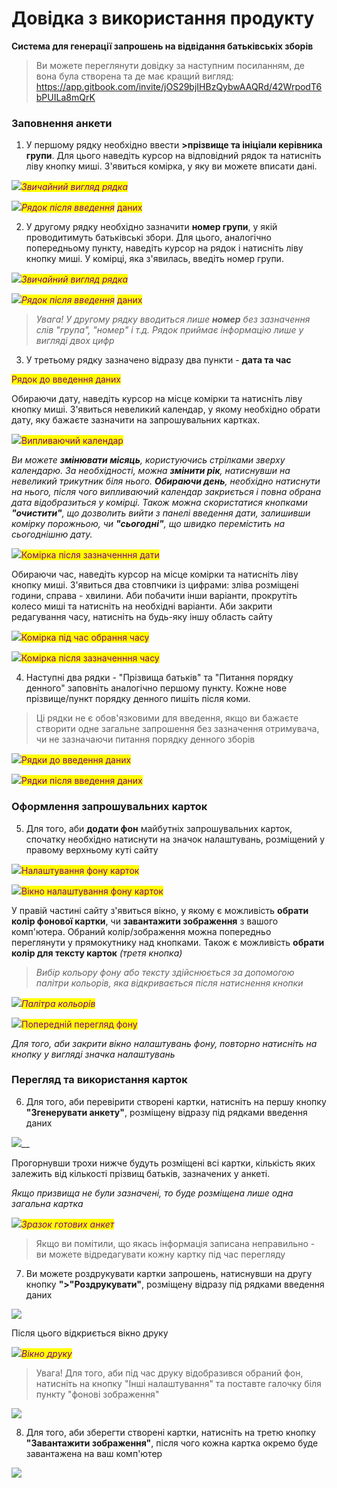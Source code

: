 

# Довідка з використання продукту
**Система для генерації запрошень на відвідання батьківськіх зборів**

>Ви можете переглянути довідку за наступним посиланням, де вона була створена та де має кращий вигляд:
https://app.gitbook.com/invite/jOS29bjIHBzQybwAAQRd/42WrpodT6bPUILa8mQrK

### Заповнення анкети

1. У першому рядку необхідно ввести **>прізвище та ініціали керівника групи**. Для цього наведіть курсор на відповідний рядок та натисніть ліву кнопку миші. З'явиться комірка, у яку ви можете вписати дані.

<mark style="color:purple;"></mark>![](<.gitbook/assets/image (2).png>)_<mark style="color:purple;">Звичайний вигляд рядка</mark>_

![](<.gitbook/assets/image (4).png>)_<mark style="color:purple;">Рядок після введення</mark>_ <mark style="color:purple;"></mark><mark style="color:purple;">даних</mark>

2. У другому рядку необхідно зазначити **номер групи**, у якій проводитимуть батьківські збори. Для цього, аналогічно попередньому пункту, наведіть курсор на рядок і натисніть ліву кнопку миші. У комірці, яка з'явилась, введіть номер групи.

![](<.gitbook/assets/image (5).png>)_<mark style="color:purple;">Звичайний вигляд рядка</mark>_

![](<.gitbook/assets/image (12).png>)_<mark style="color:purple;">Рядок після введення</mark>_ <mark style="color:purple;"></mark><mark style="color:purple;">даних</mark>

>_Увага! У другому рядку вводиться лише **номер** без зазначення слів "група", "номер" і т.д. Рядок приймає інформацію лише у вигляді двох цифр_


3. У третьому рядку зазначено відразу два пункти - **дата та час**

<img src=".gitbook/assets/image (15).png" alt="" data-size="original"><mark style="color:purple;">Рядок до введення даних</mark>

Обираючи дату, наведіть курсор на місце комірки та натисніть ліву кнопку миші. З'явиться невеликий календар, у якому необхідно обрати дату, яку бажаєте зазначити на запрошувальних картках.

![](<.gitbook/assets/image (8).png>)<mark style="color:purple;">Випливаючий календар</mark>

_Ви можете **змінювати місяць**, користуючись стрілками зверху календарю. За необхідності, можна **змінити рік**, натиснувши на невеликий трикутник біля нього. **Обираючи день**, необхідно натиснути на нього, після чого випливаючий календар закриється і повна обрана дата відобразиться у комірці. Також можна скористатися кнопками **"очистити"**, що дозволить вийти з панелі введення дати, залишивши комірку порожньою, чи **"сьогодні"**, що швидко перемістить на сьогоднішню дату._

![](.gitbook/assets/image.png)<mark style="color:purple;">Комірка після зазначенння дати</mark>

Обираючи час, наведіть курсор на місце комірки та натисніть ліву кнопку миші. З'явиться два стовпчики із цифрами: зліва розміщені години, справа - хвилини. Аби побачити інши варіанти, прокрутіть колесо миші та натисніть на необхідні варіанти. Аби закрити редагування часу, натисніть на будь-яку іншу область сайту

![](<.gitbook/assets/image (9).png>)<mark style="color:purple;">Комірка під час обрання часу</mark>

<mark style="color:purple;"></mark>![](<.gitbook/assets/image (18).png>)<mark style="color:purple;">Комірка після зазначенння часу</mark>

4. Наступні два рядки - "Прізвища батьків" та "Питання порядку денного" заповніть аналогічно першому пункту. Кожне нове прізвище/пункт порядку денного пишіть після коми.&#x20;

>Ці рядки не є обов'язковими для введення, якщо ви бажаєте створити одне загальне запрошення без зазначення отримувача, чи не зазначаючи питання порядку денного зборів


<mark style="color:purple;"></mark>![](<.gitbook/assets/image (6).png>)<mark style="color:purple;">Рядки до введення даних</mark>

<mark style="color:purple;"></mark>![](<.gitbook/assets/image (13).png>)<mark style="color:purple;">Рядки після введення даних</mark>

### Оформлення запрошувальних карток

5. Для того, аби **додати фон** майбутніх запрошувальних карток, спочатку необхідно натиснути на значок налаштувань, розміщений у правому верхньому куті сайту

<mark style="color:purple;"></mark>![](.gitbook/assets/photo1679096070.jpeg)<mark style="color:purple;">Налаштування фону карток</mark>

<mark style="color:purple;"></mark>![](<.gitbook/assets/image (14).png>)<mark style="color:purple;">Вікно налаштування фону карток</mark>

У правій частині сайту з'явиться вікно, у якому є можливість **обрати колір фонової картки**, чи **завантажити зображення** з вашого комп'ютера. Обраний колір/зображення можна попередньо переглянути у прямокутнику над кнопками. Також є можливість **обрати колір для тексту карток** _(третя кнопка)_

>_Вибір кольору фону або тексту здійснюється за допомогою палітри кольорів, яка відкривається після натиснення кнопки_

![](<.gitbook/assets/image (7).png>)_<mark style="color:purple;">Палітра кольорів</mark>_

<mark style="color:purple;"></mark>![](<.gitbook/assets/image (17).png>)<mark style="color:purple;">Попередній перегляд фону</mark>

_Для того, аби закрити вікно налаштувань фону, повторно натисніть на кнопку у вигляді значка налаштувань_

### Перегляд та використання карток

6. Для того, аби перевірити створені картки, натисніть на першу кнопку **"Згенерувати анкету"**, розміщену відразу під рядками введення даних

![](.gitbook/assets/photo1679096803.jpeg)__

Прогорнувши трохи нижче будуть розміщені всі картки, кількість яких залежить від кількості прізвищ батьків, зазначених у анкеті.&#x20;

_Якщо призвища не були зазначені, то буде розміщена лише одна загальна картка_

![](<.gitbook/assets/image (1).png>)_<mark style="color:purple;">Зразок готових анкет</mark>_

>Якщо ви помітили, що якась інформація записана неправильно -  ви можете відредагувати кожну картку під час перегляду


7. Ви можете роздрукувати картки запрошень, натиснувши на другу кнопку **">"Роздрукувати"**, розміщену відразу під рядками введення даних

![](.gitbook/assets/photo1679096835.jpeg)

Після цього відкриється вікно друку

![](<.gitbook/assets/image (11).png>)_<mark style="color:purple;">Вікно друку</mark>_

>Увага! Для того, аби під час друку відобразився обраний фон, натисніть на кнопку "Інші налаштування" та поставте галочку біля пункту "фонові зображення"

![](.gitbook/assets/photo1679097651.jpeg)


8. Для того, аби зберегти створені картки, натисніть на третю кнопку **"Завантажити зображення"**, після чого кожна картка окремо буде завантажена на ваш комп'ютер

![](.gitbook/assets/photo1679096855.jpeg)
